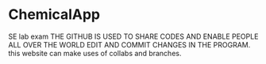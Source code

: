 # ChemicalApp
SE lab exam
THE GITHUB IS USED TO SHARE CODES AND ENABLE PEOPLE ALL OVER THE WORLD EDIT AND COMMIT CHANGES IN THE PROGRAM. this website can make uses of collabs and branches.
